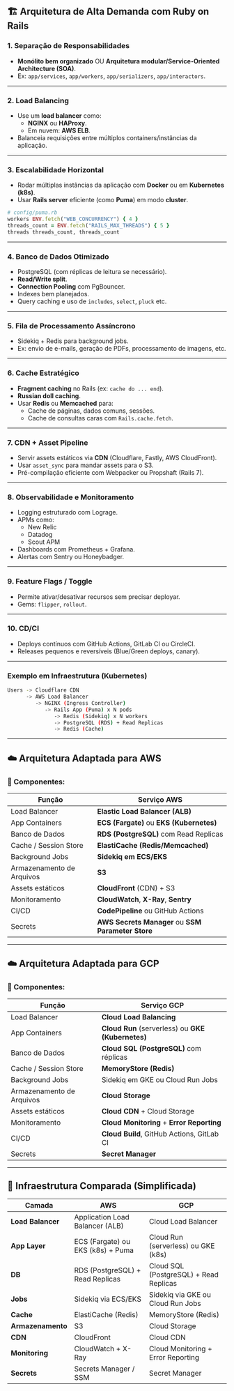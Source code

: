 ## 🏗️ Arquitetura de Alta Demanda com Ruby on Rails

### 1. **Separação de Responsabilidades**

- **Monólito bem organizado** OU **Arquitetura modular/Service-Oriented Architecture (SOA)**.
- Ex: `app/services`, `app/workers`, `app/serializers`, `app/interactors`.

---

### 2. **Load Balancing**

- Use um **load balancer** como:
    - **NGINX** ou **HAProxy**.
    - Em nuvem: **AWS ELB**.
- Balanceia requisições entre múltiplos containers/instâncias da aplicação.

---

### 3. **Escalabilidade Horizontal**

- Rodar múltiplas instâncias da aplicação com **Docker** ou em **Kubernetes (k8s)**.
- Usar **Rails server** eficiente (como **Puma**) em modo **cluster**.

```ruby
# config/puma.rb
workers ENV.fetch("WEB_CONCURRENCY") { 4 }
threads_count = ENV.fetch("RAILS_MAX_THREADS") { 5 }
threads threads_count, threads_count

```

---

### 4. **Banco de Dados Otimizado**

- PostgreSQL (com réplicas de leitura se necessário).
- **Read/Write split**.
- **Connection Pooling** com PgBouncer.
- Indexes bem planejados.
- Query caching e uso de `includes`, `select`, `pluck` etc.

---

### 5. **Fila de Processamento Assíncrono**

- Sidekiq + Redis para background jobs.
- Ex: envio de e-mails, geração de PDFs, processamento de imagens, etc.

---

### 6. **Cache Estratégico**

- **Fragment caching** no Rails (ex: `cache do ... end`).
- **Russian doll caching**.
- Usar **Redis** ou **Memcached** para:
    - Cache de páginas, dados comuns, sessões.
    - Cache de consultas caras com `Rails.cache.fetch`.

---

### 7. **CDN + Asset Pipeline**

- Servir assets estáticos via **CDN** (Cloudflare, Fastly, AWS CloudFront).
- Usar `asset_sync` para mandar assets para o S3.
- Pré-compilação eficiente com Webpacker ou Propshaft (Rails 7).

---

### 8. **Observabilidade e Monitoramento**

- Logging estruturado com Lograge.
- APMs como:
    - New Relic
    - Datadog
    - Scout APM
- Dashboards com Prometheus + Grafana.
- Alertas com Sentry ou Honeybadger.

---

### 9. **Feature Flags / Toggle**

- Permite ativar/desativar recursos sem precisar deployar.
- Gems: `flipper`, `rollout`.

---

### 10. **CD/CI**

- Deploys contínuos com GitHub Actions, GitLab CI ou CircleCI.
- Releases pequenos e reversíveis (Blue/Green deploys, canary).

---

### Exemplo em Infraestrutura (Kubernetes)

```bash
Users -> Cloudflare CDN
      -> AWS Load Balancer
         -> NGINX (Ingress Controller)
            -> Rails App (Puma) x N pods
               -> Redis (Sidekiq) x N workers
               -> PostgreSQL (RDS) + Read Replicas
               -> Redis (Cache)

```

---

## ☁️ Arquitetura Adaptada para **AWS**

### 🔹 Componentes:

| Função | Serviço AWS |
| --- | --- |
| Load Balancer | **Elastic Load Balancer (ALB)** |
| App Containers | **ECS (Fargate)** ou **EKS (Kubernetes)** |
| Banco de Dados | **RDS (PostgreSQL)** com Read Replicas |
| Cache / Session Store | **ElastiCache (Redis/Memcached)** |
| Background Jobs | **Sidekiq em ECS/EKS** |
| Armazenamento de Arquivos | **S3** |
| Assets estáticos | **CloudFront** (CDN) + S3 |
| Monitoramento | **CloudWatch**, **X-Ray**, **Sentry** |
| CI/CD | **CodePipeline** ou GitHub Actions |
| Secrets | **AWS Secrets Manager** ou **SSM Parameter Store** |

---

## ☁️ Arquitetura Adaptada para **GCP**

### 🔹 Componentes:

| Função | Serviço GCP |
| --- | --- |
| Load Balancer | **Cloud Load Balancing** |
| App Containers | **Cloud Run** (serverless) ou **GKE (Kubernetes)** |
| Banco de Dados | **Cloud SQL (PostgreSQL)** com réplicas |
| Cache / Session Store | **MemoryStore (Redis)** |
| Background Jobs | Sidekiq em GKE ou Cloud Run Jobs |
| Armazenamento de Arquivos | **Cloud Storage** |
| Assets estáticos | **Cloud CDN** + Cloud Storage |
| Monitoramento | **Cloud Monitoring** + **Error Reporting** |
| CI/CD | **Cloud Build**, GitHub Actions, GitLab CI |
| Secrets | **Secret Manager** |

---

## 🔁 Infraestrutura Comparada (Simplificada)

| Camada | AWS | GCP |
| --- | --- | --- |
| **Load Balancer** | Application Load Balancer (ALB) | Cloud Load Balancer |
| **App Layer** | ECS (Fargate) ou EKS (k8s) + Puma | Cloud Run (serverless) ou GKE (k8s) |
| **DB** | RDS (PostgreSQL) + Read Replicas | Cloud SQL (PostgreSQL) + Read Replicas |
| **Jobs** | Sidekiq via ECS/EKS | Sidekiq via GKE ou Cloud Run Jobs |
| **Cache** | ElastiCache (Redis) | MemoryStore (Redis) |
| **Armazenamento** | S3 | Cloud Storage |
| **CDN** | CloudFront | Cloud CDN |
| **Monitoring** | CloudWatch + X-Ray | Cloud Monitoring + Error Reporting |
| **Secrets** | Secrets Manager / SSM | Secret Manager |
